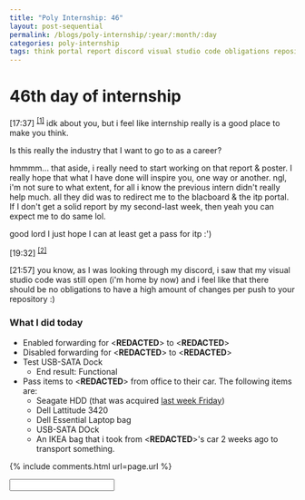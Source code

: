 ```yaml
---
title: "Poly Internship: 46"
layout: post-sequential
permalink: /blogs/poly-internship/:year/:month/:day
categories: poly-internship
tags: think portal report discord visual studio code obligations repository enable disable forwarding flexisystems sales usb sata dock dell latitude social construct
---
```

# 46th day of internship

<span class="timestamp">[17:37]</span> <sup><a href="#1">[1]</a></sup> idk about you, but i feel like internship really is a good place to make you think. 

Is this really the industry that I want to go to as a career?

hmmmm...  that aside, i really need to start working on that report & poster. I really hope that what I have done will inspire you, one way or another. ngl, i'm not sure to what extent, for all i know the previous intern didn't really help much. all they did was to redirect me to the blacboard & the itp portal. If I don't get a solid report by my second-last week, then yeah you can expect me to do same lol.

good lord I just hope I can at least get a pass for itp :')

<span class="timestamp">[19:32]</span> <sup><a href="#2">[2]</a></sup>

<span class="timestamp">[21:57]</span> you know, as I was looking through my discord, i saw that my visual studio code was still open (i'm home by now) and i feel like that there should be no obligations to have a high amount of changes per push to your repository :)

### What I did today
* Enabled forwarding for <span class='disable-selection' ondblclick="this.innerHTML='henry.tan@flexisystems.com.sg'">&lt;<b>REDACTED</b>&gt;</span> to <span class='disable-selection' ondblclick="this.innerHTML='sales@flexisystems.com.sg'">&lt;<b>REDACTED</b>&gt;</span>
* Disabled forwarding for <span class='disable-selection' ondblclick="this.innerHTML='henry.tan@flexisystems.com.sg'">&lt;<b>REDACTED</b>&gt;</span> to <span class='disable-selection' ondblclick="this.innerHTML='sales@flexisystems.com.sg'">&lt;<b>REDACTED</b>&gt;</span>
* Test USB-SATA Dock 
    * End result: Functional
* Pass items to <span class='disable-selection' ondblclick="this.innerHTML='Mr Alan'">&lt;<b>REDACTED</b>&gt;</span> from office to their car. The following items are:
    * Seagate HDD (that was acquired [last week Friday](https://arifhamed.com/blogs/poly-internship/2022/05/06))
    * Dell Lattitude 3420
    * Dell Essential Laptop bag
    * USB-SATA DOck
    * An IKEA bag that i took from <span class='disable-selection' ondblclick="this.innerHTML='Mr Alan'">&lt;<b>REDACTED</b>&gt;</span>'s car 2 weeks ago to transport something.

{% include comments.html url=page.url %}

<input id="password-input" type="password" class="text-secret" onkeyup="unlock()" autocomplete="off">

<span class="disable-selection" id="truth" style="display:none;"><sup id="1">[1]</sup> My mind is still in scatters, but it's alright. This time i'll take it easy<br><br>However, there is still something that bother's me in the back of my head. The Christian community, sure they can support me, but how can they help/relate to my struggles with autism? Like really, I can't just make them read about ASD, unless they're educators, which unironically, many of my friends are experienced in kindergarten. In fact, that's what i'm going to do. They're the closest thing I can really talk about my condition with. Them and that one person, but that one person is quite a busy person, so meh. <br><br>I really want to get to spend more time with them so that I can open up and really talk about who I really am. The true me. However, the opportunities aren't frequent. I can only think of a few too.<br><br>heheh. What if when i do talk to them, they end up deciding to study special education in the end? that'll be pretty cool imo.<br><br><sup id="2">[2]</sup> So i was reading something on a discord server, turns out my inner desire to be different, isn't just me just being weird, turns out i see everything as a social construct. Goddamn, everything is a social construct, ranging from food to relationships.</span>
